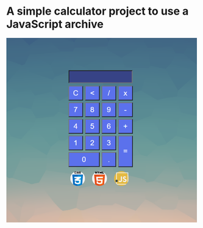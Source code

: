 # A simple calculator project to use a JavaScript archive

<img src="./img/Calc.PNG" alt="" width="500">